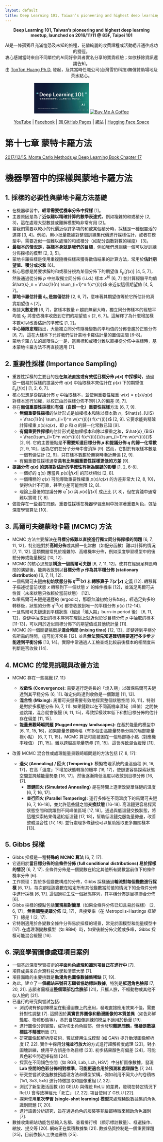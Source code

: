 ```yaml
---
layout: default
title: Deep Learning 101, Taiwan’s pioneering and highest deep learning meetup, launched on 2016/11/11 @ 83F, Taipei 101
---
```


<p align="center">
  <strong>Deep Learning 101, Taiwan’s pioneering and highest deep learning meetup, launched on 2016/11/11 @ 83F, Taipei 101</strong>  
</p>
<p align="center">
  AI是一條孤獨且充滿惶恐及未知的旅程，花俏絢麗的收費課程或活動絕非通往成功的捷徑。<br>
  衷心感謝當時來自不同單位的AI同好參與者實名分享的寶貴經驗；如欲移除資訊還請告知。<br>
  由 <a href="https://www.twman.org/" target="_blank">TonTon Huang Ph.D.</a> 發起，及其當時任職公司(台灣雪豹科技)無償贊助場地及茶水點心。<br>
</p>  
<p align="center">
  <a href="https://huggingface.co/spaces/DeepLearning101/Deep-Learning-101-FAQ" target="_blank">
    <img src="https://github.com/Deep-Learning-101/.github/blob/main/images/DeepLearning101.JPG?raw=true" alt="Deep Learning 101" width="180"></a>
    <a href="https://www.buymeacoffee.com/DeepLearning101" target="_blank"><img src="https://cdn.buymeacoffee.com/buttons/v2/default-red.png" alt="Buy Me A Coffee" style="height: 100px !important;width: 180px !important;" ></a>
</p>
<p align="center">
  <a href="https://www.youtube.com/@DeepLearning101" target="_blank">YouTube</a> |
  <a href="https://www.facebook.com/groups/525579498272187/" target="_blank">Facebook</a> |
  <a href="https://deep-learning-101.github.io/"> 回 GitHub Pages</a> |
  <a href="http://DeepLearning101.TWMAN.ORG" target="_blank">網站</a> |
  <a href="https://huggingface.co/DeepLearning101" target="_blank">Hugging Face Space</a>
</p>

# 第十七章 蒙特卡羅方法

<a href="https://www.youtube.com/watch?v=qef-XTUpDvE" target="_blank" rel="noopener noreferrer"><i class="fab fa-youtube mr-1"></i>2017/12/15, Monte Carlo Methods @ Deep Learning Book Chapter 17</a><br>

# 機器學習中的採樣與蒙地卡羅方法

## 1. 採樣的必要性與蒙地卡羅方法基礎

*   在機器學習中，**經常需要從機率分佈中採樣** [1]。
*   主要原因是為了**近似難以精確計算的數學表達式**，例如複雜的和或積分 [2, 3]，這在處理大型數據或難解模型時非常有用 [2]。
*   當我們需要以較小的代價近似許多項的和或某個積分時，採樣是一種很靈活的選擇 [3, 4]。例如，用小批量數據對整個訓練集代價進行採樣估計，或者在模型中，需要近似一個難以處理的和或積分（如配分函數對數的梯度） [3]。
*   **最根本的情況是，採樣本身就是我們的目標**，例如我們想訓練一個可以從訓練分佈採樣的模型 [2, 3, 5]。
*   蒙地卡羅採樣是使用重複隨機採樣來獲得數值結果的計算方法，常用於**估計期望值、積分或求和** [6]。
*   核心思想是將要求解的和或積分視為某個分佈下的期望值 $E_p[f(x)]$ [4, 5, 7]，然後通過從分佈 $p$ 中抽取獨立同分佈 (i.i.d.) 樣本 $x^{(i)}$ [6, 7] 並計算經驗平均值 $\hat{s}_n = \frac{1}{n} \sum_{i=1}^n f(x^{(i)})$ 來近似這個期望值 [4, 5, 7]。
*   **蒙地卡羅估計量 $\hat{s}_n$ 是無偏估計** [2, 6, 7]，意味著其期望值等於它所估計的真實期望值 $s$ [2]。
*   根據**大數定律** [6, 7]，當樣本數量 $n$ 趨於無窮大時，獨立同分佈樣本的經驗平均值 $\hat{s}_n$ 將會依機率收斂到它們的期望值 $s$ [2, 6, 7]。這解釋了為什麼增加樣本數可以改善估計的準確性 [1, 2]。
*   **中心極限定理**指出，大量獨立同分佈隨機變數的平均值的分佈會趨於正態分佈 [6, 7]，這在大樣本下允許我們估計蒙地卡羅估計量的置信區間 [6-8]。
*   蒙地卡羅方法的局限性之一是，當目標和或積分難以直接從分佈中採樣時，基本蒙地卡羅方法不再直接適用 [7].

## 2. 重要性採樣 (Importance Sampling)

*   重要性採樣的主要目的是**在無法直接或有效從目標分佈 $p(x)$ 中採樣時**，通過從一個易於採樣的提議分佈 $q(x)$ 中抽取樣本來估計在 $p(x)$ 下的期望值 $E_p[f(x)]$ [1, 2, 6, 7].
*   核心思想是從提議分佈 $q$ 中抽取樣本，並使用重要性權重 $w(x) = p(x)/q(x)$ 對樣本進行加權，以校正由於採樣分佈不同引入的偏差 [6, 7].
*   存在**無偏重要性採樣**和**有偏（自歸一化）重要性採樣**方法 [6, 7, 9].
    *   **無偏重要性採樣**的估計形式是加權樣本和除以樣本數 $n$，$\hat{s}_{UIS} = \frac{1}{n} \sum_{i=1}^n w(x^{(i)}) f(x^{(i)})$ [2, 9]. 它要求能夠精確計算權重 $p(x)/q(x)$，即 $p$ 和 $q$ 的歸一化常數已知 [9].
    *   **有偏重要性採樣**的估計形式是加權樣本和除以權重之和，$\hat{s}_{BIS} = \frac{\sum_{i=1}^n w(x^{(i)}) f(x^{(i)})}{\sum_{i=1}^n w(x^{(i)})}$ [2, 9]. 它的主要優點是**不需要知道目標分佈 $p$ 和提議分佈 $q$ 的歸一化常數** [2, 9, 10]，因為它們在分子分母中會消掉 [9]. 然而，它對於有限樣本數是一個有偏估計 [2, 9]，只在樣本數趨於無窮時漸近無偏 [2, 9].
    *   有偏重要性採樣通常**具有比無偏重要性採樣更低的方差** [9].
*   **提議分佈 $q(x)$ 的選擇對估計的準確性有極為關鍵的影響** [1, 2, 6-8].
    *   一個好的 $q(x)$ 應當與 $p(x)|f(x)|$ 的形狀相似 [2, 8].
    *   一個糟糕的 $q(x)$ 可能導致重要性權重 $p(x)/q(x)$ 的方差非常大 [2, 8, 10]，使得估計不可靠，甚至方差可能無限 [2, 8].
    *   理論上最優的提議分佈 $q^*(x)$ 與 $p(x)|f(x)|$ 成正比 [7, 8]，但在實踐中通常難以實現 [7, 8].
*   儘管存在一些潛在問題，重要性採樣在機器學習應用中扮演著重要角色，包括深度學習算法 [10].

## 3. 馬爾可夫鏈蒙地卡羅 (MCMC) 方法

*   MCMC 方法主要解決在**目標分佈難以直接進行獨立同分佈採樣的問題** [6, 7, 11, 12]，特別是對於**高維分佈**或其歸一化常數（如配分函數）難以計算的情況 [7, 11, 12]. 這類問題常見於複雜的、高維機率分佈，例如深度學習模型中的後驗分佈或能量模型 [10, 12].
*   MCMC 的核心思想是**構造一個馬爾可夫鏈** [6, 7, 11, 12]，使其在經過足夠長時間的演變後，能夠收斂到以**目標分佈 $p$ 作為其平穩分佈 (stationary distribution)** [6, 7, 11, 12].
*   一個馬爾可夫鏈由**初始狀態分佈 $q^{(0)}(x)$** 和**轉移算子 $T(x'|x)$** 定義 [12]. 轉移算子描述從當前狀態 $x$ 轉移到下一個狀態 $x'$ 的條件機率 [12]，並滿足馬爾可夫性質（未來狀態只依賴於當前狀態） [12].
*   如果馬爾可夫鏈是遍歷的 (ergodic)，那麼無論初始分佈如何，經過足夠多的轉移後，狀態的分佈 $q^{(t)}(x)$ 都會收斂到唯一的平穩分佈 $p(x)$ [12-14].
*   一旦馬爾可夫鏈達到平穩狀態（經過「燒入期」burn-in period 後） [6, 11, 12]，從鏈中抽取出的樣本序列在理論上就近似於從目標分佈 $p$ 中抽取的樣本 [11-13]，可以用於近似目標分佈下的期望值或其他統計量 [11].
*   MCMC 的一個關鍵挑戰是**混合時間 (mixing time)** [12, 13]，即鏈達到平穩分佈所需的時間，這可能非常長 [12]. 並且**無法預先知道確切需要運行多少步才能達到平衡分佈** [13, 14]。實際中常通過人工檢查或比較前後樣本的相關度來判斷是否收斂 [14].

## 4. MCMC 的常見挑戰與改善方法

*   MCMC 存在一些挑戰 [7, 11]:
    *   **收斂性 (Convergence):** 需要運行足夠長的「燒入期」以確保馬爾可夫鏈達到其平穩分佈 [6, 11]. 確定何時達到收斂是一個難題 [11, 13].
    *   **混合性 (Mixing):** 馬爾可夫鏈需要有效地探索整個狀態空間 [6, 11]，特別是對於多模態分佈 [6, 7, 11]. 如果鏈難以在不同高機率區域（峰值）之間快速跳躍，混合就會很慢 [6, 11, 15]，導致採樣效率低下和對目標分佈的估計存在偏差 [11, 15].
    *   **能量景觀崎嶇問題 (Rugged energy landscapes):** 在基於能量的模型中 [6, 11, 15, 16]，如果能量景觀崎嶇（有多個由高能量勢壘分隔的局部能量極小點） [6, 7, 11, 15]，MCMC 算法可能被困在一個局部極小點（對應機率峰值） [11, 15]，難以跨越高能量勢壘 [11, 15]，這會導致混合緩慢 [11].

*   改善 MCMC 混合性或處理能量景觀崎嶇問題的方法包括 [7, 8, 17]:
    *   **退火 (Annealing) / 回火 (Tempering):** 模擬物理系統的退溫過程 [6, 16, 17]，在高「溫度」下增加狀態轉換的機率 [16, 17]，使鏈更容易探索狀態空間並跨越能量勢壘 [16, 17]，然後逐漸降低溫度以收斂到目標分佈 [16, 17].
        *   **單鏈回火 (Simulated Annealing)** 是在時間上逐漸改變單條鏈的溫度 [6, 7, 16, 17].
        *   **並行回火 (Parallel Tempering):** 運行多條在不同溫度下的馬爾可夫鏈 [6, 7, 16-18]，並允許這些鏈之間**交換狀態** [16-18]. 高溫鏈更容易探索狀態空間和跳躍到不同峰值區域 [17, 18]，通過與低溫鏈交換狀態，將這種探索結果傳遞給低溫鏈 [17, 18]，幫助低溫鏈克服能量勢壘，改善整體混合性 [17, 18]. 並行處理多條鏈也可以幫助獲取更多無關樣本 [13].

## 5. Gibbs 採樣

*   Gibbs 採樣是一種**特殊的 MCMC 算法** [6, 7, 17].
*   它適用於**當目標分佈的全條件分佈 (full conditional distributions) 易於採樣的情況** [6, 7, 17]. 全條件分佈是一個變數在給定其他所有變數當前值下的條件機率分佈 [6].
*   工作原理：對於多個變數構成的分佈，Gibbs 採樣通過**輪流對每個變數進行採樣** [6, 17]，每次都從該變數在給定所有其他變數當前值的情況下的全條件分佈中進行採樣 [6, 17]. 這個過程生成一個狀態序列，其平穩分佈是目標聯合分佈 [6].
*   Gibbs 採樣的優點包括**實現相對簡單**（如果全條件分佈已知且易於採樣） [2, 6, 17]，**無需調整提議分佈** [2, 17]，且接受率（在 Metropolis-Hastings 框架下）總是 1 [2, 17].
*   它特別適用於各變數全條件分佈易於採樣的場景，常見於圖模型和能量模型中 [17]. 在處理潛變數模型（如 RBM）時，如果後驗分佈尖銳或多峰，Gibbs 採樣可能混合緩慢 [16].

## 6. 深度學習圖像處理項目案例

*   一個基於深度學習技術的**平面角色處理和識別項目正在進行中** [7].
*   項目成員來自台灣科技大學和清華大學 [7].
*   項目面臨的主要挑戰是**動漫角色圖像數據集稀缺** [7, 19].
*   為此，建立了**一個網站來號召志願者協助標註數據**，特別是**框選角色臉部** [7, 20, 21]. 志願者需框選**整個頭部包含臉部** [21]，只框人臉，不框動物或其他不似人臉的 [21].
*   已進行的研究與嘗試包括:
    *   測試現有預訓練模型在動漫圖像上的應用，發現直接應用效果不佳，需要針對性調整 [7]. 這歸因於**真實世界圖像和動漫圖像的本質差異**（如色彩鮮豔度、物體形態等），基於自然圖像訓練的模型不適用於動漫 [19].
    *   進行圖像分割實驗，成功切出角色臉部，但也發現**雜訊問題，懷疑是數據標註不精確**所致 [7].
    *   研究圖像超解析度技術，嘗試使用生成模型 (如 GAN) 提升動漫圖像解析度 [7, 22]. 實作中採用**分塊並行放大**的方式進行超解析度處理 [23]，對小圖塊訓練，使用平方誤差作為目標 [23]. 初步結果顏色有偏差 [24]，可能與色彩空間選擇有關 [24].
    *   探索在不同顏色空間（如 RGB, Lab, Lch, HSV）中分析圖像數據，發現 **Lab 空間的色彩分佈相對標準，可能更適合用於預測和處理顏色** [7, 24].
    *   研究並嘗試改進數據預處理方法和模型架構，例如利用不同大小的卷積核 (1x1, 3x3, 5x5) 進行特徵提取和圖像重組 [7, 22].
    *   測試了新型激活函數 (如 GELU) 與傳統 ReLU 的差異，發現在特定情況下 ReLU 會導致神經元「死亡」 [7, 22]. 項目使用了 GELU [22].
    *   探索使用**單次學習 (single-shot learning) 模型**來處理稀缺數據集的角色識別問題 [7, 20].
    *   進行語義分析研究，旨在通過角色的服裝等非臉部特徵來輔助角色識別 [7].
*   數據收集網站功能包括輸入名稱、查看排行榜（顯示標註數量）、框選操作、縮放、提交等 [20]. 網站正在累積數據集 [21]. 數據品質控制是一個重要課題 [25]，目前依賴人工快速審核 [25].

